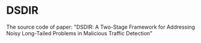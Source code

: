 # DSDIR
The source code of paper: "DSDIR: A Two-Stage Framework for Addressing Noisy Long-Tailed Problems in Malicious Traffic Detection"


# 
